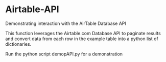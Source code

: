 # Airtable-API
Demonstrating interaction with the AirTable Database API

This function leverages the Airtable.com Database API to paginate results and 
convert data from each row in the example table into a python list of dictionaries. 

Run the python script demopAPI.py for a demonstration
